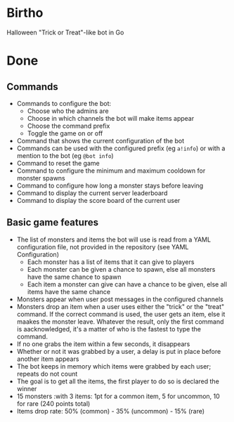 # Birtho
Halloween "Trick or Treat"-like bot in Go

# Done
## Commands
- Commands to configure the bot:
  - Choose who the admins are
  - Choose in which channels the bot will make items appear
  - Choose the command prefix
  - Toggle the game on or off
- Command that shows the current configuration of the bot
- Commands can be used with the configured prefix (eg `a!info`) or with a mention to the bot (eg `@bot info`)
- Command to reset the game
- Command to configure the minimum and maximum cooldown for monster spawns
- Command to configure how long a monster stays before leaving
- Command to display the current server leaderboard
- Command to display the score board of the current user

## Basic game features
- The list of monsters and items the bot will use is read from a YAML configuration file, not provided in the repository (see YAML Configuration)
  - Each monster has a list of items that it can give to players
  - Each monster can be given a chance to spawn, else all monsters have the same chance to spawn
  - Each item a monster can give can have a chance to be given, else all items have the same chance
- Monsters appear when user post messages in the configured channels
- Monsters drop an item when a user uses either the "trick" or the "treat" command. If the correct command is used, the user gets an item, else it maakes the monster leave. Whatever the result, only the first command is
aacknowledged, it's a matter of who is the fastest to type the command.
- If no one grabs the item within a few seconds, it disappears
- Whether or not it was grabbed by a user, a delay is put in place before another item appears
- The bot keeps in memory which items were grabbed by each user; repeats do not count
- The goal is to get all the items, the first player to do so is declared the winner
- 15 monsters :with 3 items: 1pt for a common item, 5 for uncommon, 10 for rare (240 points total)
- Items drop rate: 50% (common) - 35% (uncommon) - 15% (rare)